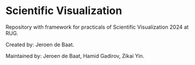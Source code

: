 # Scientific Visualization

Repository with framework for practicals of Scientific Visualization 2024 at RUG.

Created by: Jeroen de Baat.

Maintained by: Jeroen de Baat, Hamid Gadirov, Zikai Yin.
